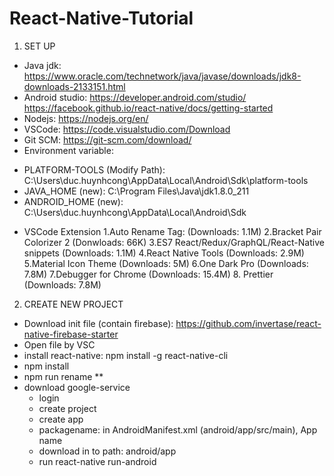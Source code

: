 # React-Native-Tutorial
1. SET UP
  - Java jdk: https://www.oracle.com/technetwork/java/javase/downloads/jdk8-downloads-2133151.html
  - Android studio: https://developer.android.com/studio/ https://facebook.github.io/react-native/docs/getting-started
  - Nodejs: https://nodejs.org/en/
  - VSCode: https://code.visualstudio.com/Download
  - Git SCM: https://git-scm.com/download/
  - Environment variable:
  + PLATFORM-TOOLS (Modify Path): C:\Users\duc.huynhcong\AppData\Local\Android\Sdk\platform-tools
  + JAVA_HOME (new): C:\Program Files\Java\jdk1.8.0_211
  + ANDROID_HOME (new): C:\Users\duc.huynhcong\AppData\Local\Android\Sdk
  * VSCode Extension
    1.Auto Rename Tag: (Downloads: 1.1M)
    2.Bracket Pair Colorizer 2 (Donwloads: 66K)
    3.ES7 React/Redux/GraphQL/React-Native snippets (Downloads: 1.1M)
    4.React Native Tools (Downloads: 2.9M)
    5.Material Icon Theme (Downloads: 5M)
    6.One Dark Pro (Downloads: 7.8M)
    7.Debugger for Chrome (Downloads: 15.4M)
    8. Prettier (Downloads: 7.8M)
2. CREATE NEW PROJECT
  - Download init file (contain firebase): https://github.com/invertase/react-native-firebase-starter
  - Open file by VSC
  - install react-native: npm install -g react-native-cli
  - npm install
  - npm run rename **
  - download google-service
    + login
    + create project
    + create app
    + packagename: in AndroidManifest.xml (android/app/src/main), App name
    + download in to path: android/app
    + run react-native run-android
